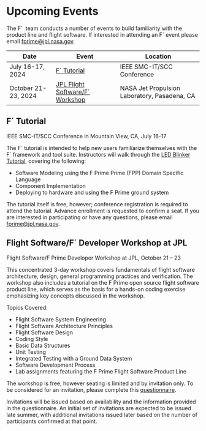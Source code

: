 # Upcoming Events

The F´  team conducts a number of events to build familiarity with the product line and flight software. If interested in attending an F´ event please email [fprime@jpl.nasa.gov](mailto:fprime@jpl.nasa.gov).

| Date                  | Event                                                                          | Location                                         |
|-----------------------|--------------------------------------------------------------------------------|--------------------------------------------------|
| July 16-17, 2024 | [F´ Tutorial](#f-tutorial)                                                     | IEEE SMC-IT/SCC Conference                    |
| October 21-23, 2024   | [JPL Flight Software/F´ Workshop](#flight-softwaref-developer-workshop-at-jpl) | NASA Jet Propulsion Laboratory, Pasadena, CA     |


## F´ Tutorial
IEEE SMC-IT/SCC Conference in Mountain View, CA, July 16-17
 
The F´ tutorial is intended to help new users familiarize themselves with the F´ framework and tool suite. Instructors will walk through the [LED Blinker Tutorial](https://fprime-community.github.io/fprime-workshop-led-blinker), covering the following:
- Software Modeling using the F Prime Prime (FPP) Domain Specific Language
- Component Implementation
- Deploying to hardware and using the F Prime ground system

The tutorial itself is free, however; conference registration is required to attend the tutorial. Advance enrollment is requested to confirm a seat. If you are interested in participating or have any questions, please email [fprime@jpl.nasa.gov](mailto:fprime@jpl.nasa.gov).
 
## Flight Software/F´ Developer Workshop at JPL
 
Flight Software/F Prime Developer Workshop at JPL, October 21 – 23
 
This concentrated 3-day workshop covers fundamentals of flight software architecture, design, general programming practices and verification. The workshop also includes a tutorial on the F Prime open source flight software product line, which serves as the basis for a hands-on coding exercise emphasizing key concepts discussed in the workshop.
 
Topics Covered:
- Flight Software System Engineering
- Flight Software Architecture Principles
- Flight Software Design
- Coding Style
- Basic Data Structures
- Unit Testing
- Integrated Testing with a Ground Data System
- Software Development Process
- Lab assignments featuring the F Prime Flight Software Product Line
 
The workshop is free, however seating is limited and by invitation only. To be considered for an invitation, please complete this [questionnaire](https://forms.gle/C74oBJ1ZcmzeXgbL7).
 
Invitations will be issued based on availability and the information provided in the questionnaire. An initial set of invitations are expected to be issued late summer, with additional invitations issued later based on the number of participants confirmed at that point.
